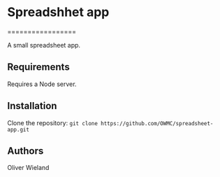 # Spreadshhet app
=================

A small spreadsheet app.

## Requirements

Requires a Node server.

## Installation

Clone the repository: `git clone https://github.com/OWMC/spreadsheet-app.git`

## Authors

Oliver Wieland